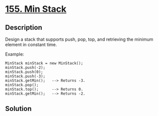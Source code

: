 # [155. Min Stack](https://leetcode.com/problems/min-stack)

## Description

Design a stack that supports push, pop, top, and retrieving the minimum element in constant time.



Example:

```
MinStack minStack = new MinStack();
minStack.push(-2);
minStack.push(0);
minStack.push(-3);
minStack.getMin();   --> Returns -3.
minStack.pop();
minStack.top();      --> Returns 0.
minStack.getMin();   --> Returns -2.
```



## Solution

